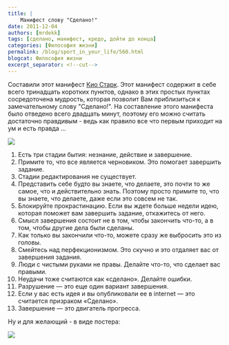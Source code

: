 ```yaml
---
title: |
    Манифест слову "Сделано!"
date: 2011-12-04
authors: [mrdekk]
tags: [сделано, манифест, кредо, дойти до конца]
categories: [Философия жизни]
permalink: /blog/sport_in_your_life/560.html
blogcat: Философия жизни
excerpt_separator: <!--cut-->
---
```


Составили этот манифест [Кио Старк](http://www.kiostark.com/). Этот манифест содержит в себе всего тринадцать коротких пунктов, однако в этих простых пунктах сосредоточена мудрость, которая позволит Вам приблизиться к замечательному слову "Сделано!". На составление этого манифеста было отведено всего двадцать минут, поэтому его можно считать достаточно правдивым - ведь как правило все что первым приходит на ум и есть правда ...


![](http://itw66.ru/uploads/images/00/00/01/2011/12/04/3f0d12.jpg)



<!--cut-->


1. Есть три стадии бытия: незнание, действие и завершение.
2. Примите то, что все является черновиком. Это помогает завершить задание.
3. Стадии редактирования не существует.
4. Представить себе будто вы знаете, что делаете, это почти то же самое, что и действительно знать. Поэтому просто примите то, что вы знаете, что делаете, даже если это совсем не так.
5. Блокируйте прокрастинацию. Если вы ждете больше недели идею, которая поможет вам завершить задание, откажитесь от него.
6. Смысл завершения состоит не в том, чтобы закончить что-то, а в том, чтобы другие дела были сделаны.
7. Как только вы закончили что-то, можете сразу же выбросить это из головы.
8. Смейтесь над перфекционизмом. Это скучно и это отдаляет вас от завершения задания.
9. Люди с чистыми руками не правы. Делайте что-то, что сделает вас правыми.
10. Неудачи тоже считаются как «сделано». Делайте ошибки.
11. Разрушение — это еще один вариант завершения.
12. Если у вас есть идея и вы опубликовали ее в internet — это считается призраком «Сделано».
13. Завершение — это двигатель прогресса.

Ну и для желающий - в виде постера:


![](http://itw66.ru/uploads/images/00/00/01/2011/12/04/3c91ba.jpg)

